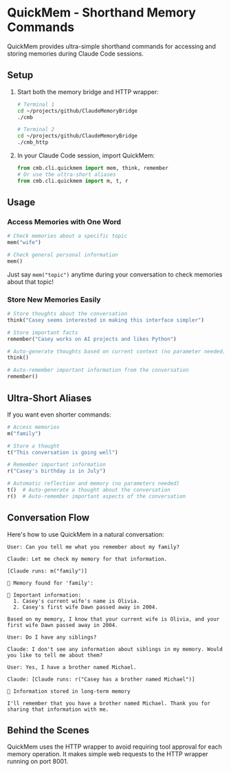 # QuickMem - Shorthand Memory Commands

QuickMem provides ultra-simple shorthand commands for accessing and storing memories during Claude Code sessions.

## Setup

1. Start both the memory bridge and HTTP wrapper:
   ```bash
   # Terminal 1
   cd ~/projects/github/ClaudeMemoryBridge
   ./cmb
   
   # Terminal 2
   cd ~/projects/github/ClaudeMemoryBridge
   ./cmb_http
   ```

2. In your Claude Code session, import QuickMem:
   ```python
   from cmb.cli.quickmem import mem, think, remember
   # Or use the ultra-short aliases
   from cmb.cli.quickmem import m, t, r
   ```

## Usage

### Access Memories with One Word

```python
# Check memories about a specific topic
mem("wife")

# Check general personal information
mem()
```

Just say `mem("topic")` anytime during your conversation to check memories about that topic!

### Store New Memories Easily

```python
# Store thoughts about the conversation
think("Casey seems interested in making this interface simpler")

# Store important facts
remember("Casey works on AI projects and likes Python")

# Auto-generate thoughts based on current context (no parameter needed)
think()

# Auto-remember important information from the conversation
remember()
```

## Ultra-Short Aliases

If you want even shorter commands:

```python
# Access memories
m("family")

# Store a thought
t("This conversation is going well")

# Remember important information
r("Casey's birthday is in July")

# Automatic reflection and memory (no parameters needed)
t()  # Auto-generate a thought about the conversation
r()  # Auto-remember important aspects of the conversation
```

## Conversation Flow

Here's how to use QuickMem in a natural conversation:

```
User: Can you tell me what you remember about my family?

Claude: Let me check my memory for that information.

[Claude runs: m("family")]

📝 Memory found for 'family':

🌟 Important information:
  1. Casey's current wife's name is Olivia.
  2. Casey's first wife Dawn passed away in 2004.

Based on my memory, I know that your current wife is Olivia, and your first wife Dawn passed away in 2004.

User: Do I have any siblings?

Claude: I don't see any information about siblings in my memory. Would you like to tell me about them?

User: Yes, I have a brother named Michael.

Claude: [Claude runs: r("Casey has a brother named Michael")]

🌟 Information stored in long-term memory

I'll remember that you have a brother named Michael. Thank you for sharing that information with me.
```

## Behind the Scenes

QuickMem uses the HTTP wrapper to avoid requiring tool approval for each memory operation. It makes simple web requests to the HTTP wrapper running on port 8001.